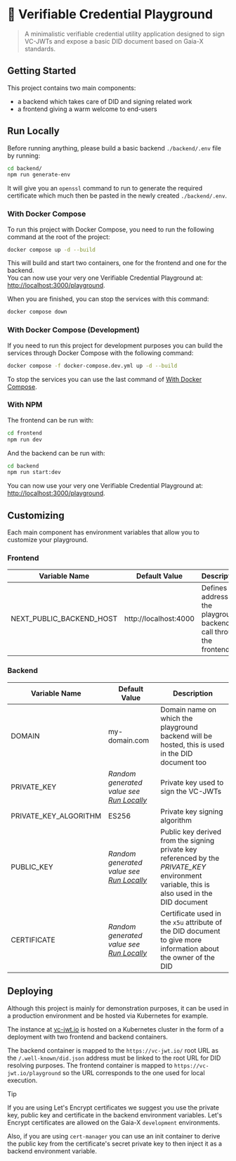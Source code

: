 # 🛝 Verifiable Credential Playground

> A minimalistic verifiable credential utility application designed to sign VC-JWTs and expose a basic
> DID document based on Gaia-X standards.

## Getting Started

This project contains two main components:
- a backend which takes care of DID and signing related work
- a frontend giving a warm welcome to end-users

## Run Locally

Before running anything, please build a basic backend `./backend/.env` file by running:

```bash
cd backend/
npm run generate-env
```

It will give you an `openssl` command to run to generate the required certificate which much
then be pasted in the newly created `./backend/.env`.

### With Docker Compose

To run this project with Docker Compose, you need to run the following command at the root of the project:

```bash
docker compose up -d --build
```

This will build and start two containers, one for the frontend and one for the backend.  
You can now use your very one Verifiable Credential Playground at: [http://localhost:3000/playground](http://localhost:3000/playground).

When you are finished, you can stop the services with this command:

```bash
docker compose down
```

### With Docker Compose (Development)

If you need to run this project for development purposes you can build the services through Docker Compose with the 
following command:

```bash
docker compose -f docker-compose.dev.yml up -d --build
```

To stop the services you can use the last command of [With Docker Compose](#with-docker-compose).

### With NPM

The frontend can be run with:

```bash
cd frontend
npm run dev
```

And the backend can be run with:

```bash
cd backend
npm run start:dev
```

You can now use your very one Verifiable Credential Playground at: [http://localhost:3000/playground](http://localhost:3000/playground).

## Customizing

Each main component has environment variables that allow you to customize your playground.

### Frontend

| Variable Name            | Default Value         | Description                                                                |
|--------------------------|-----------------------|----------------------------------------------------------------------------|
| NEXT_PUBLIC_BACKEND_HOST | http://localhost:4000 | Defines the address of the playground backend to call through the frontend |

### Backend

| Variable Name         | Default Value                                            | Description                                                                                                                                 |
|-----------------------|----------------------------------------------------------|---------------------------------------------------------------------------------------------------------------------------------------------|
| DOMAIN                | my-domain.com                                            | Domain name on which the playground backend will be hosted, this is used in the DID document too                                            |
| PRIVATE_KEY           | *Random generated value see [Run Locally](#run-locally)* | Private key used to sign the VC-JWTs                                                                                                        |
| PRIVATE_KEY_ALGORITHM | ES256                                                    | Private key signing algorithm                                                                                                               |
| PUBLIC_KEY            | *Random generated value see [Run Locally](#run-locally)* | Public key derived from the signing private key referenced by the *PRIVATE_KEY* environment variable, this is also used in the DID document |
| CERTIFICATE           | *Random generated value see [Run Locally](#run-locally)* | Certificate used in the `x5u` attribute of the DID document to give more information about the owner of the DID                             |


## Deploying

Although this project is mainly for demonstration purposes, it can be used in a production environment and be hosted via
Kubernetes for example.

The instance at [vc-jwt.io](https://vc-jwt.io) is hosted on a Kubernetes cluster in the form of a deployment with two
frontend and backend containers.

The backend container is mapped to the `https://vc-jwt.io/` root URL as the `/.well-known/did.json` address must be 
linked to the root URL for DID resolving purposes. The frontend container is mapped to `https://vc-jwt.io/playground` so
 the URL corresponds to the one used for local execution.

> [!TIP]
> If you are using Let's Encrypt certificates we suggest you use the private key, public key and certificate in the 
> backend environment variables. Let's Encrypt certificates are allowed on the Gaia-X `development` environments.
> 
> Also, if you are using `cert-manager` you can use an init container to derive the public key from the certificate's 
> secret private key to then inject it as a backend environment variable.
